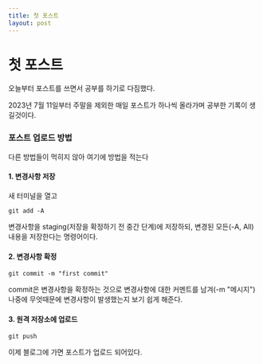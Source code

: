 ```yaml
---
title: 첫 포스트
layout: post
---
```


# 첫 포스트

오늘부터 포스트를 쓰면서 공부를 하기로 다짐했다.

2023년 7월 11일부터 주말을 제외한 매일 포스트가 하나씩 올라가며 공부한 기록이 생길것이다.




### 포스트 업로드 방법

다른 방법들이 먹히지 않아 여기에 방법을 적는다

#### 1. 변경사항 저장
새 터미널을 열고
```
git add -A
```
변경사항을 staging(저장을 확정하기 전 중간 단계)에 저장하되, 변경된 모든(-A, All) 내용을 저장한다는 명령어이다.

#### 2. 변경사항 확정
```
git commit -m "first commit"
```
commit은 변경사항을 확정하는 것으로 변경사항에 대한 커멘트를 남겨(-m "메시지") 나중에 무엇때문에 변경사항이 발생했는지 보기 쉽게 해준다.

#### 3. 원격 저장소에 업로드
```
git push
```
이제 블로그에 가면 포스트가 업로드 되어있다.